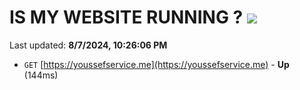 # IS MY WEBSITE RUNNING ? [![](https://img.shields.io/static/v1?label=Sponsor&message=%E2%9D%A4&logo=GitHub&color=%23fe8e86)](https://github.com/sponsors/Youssef-Lehmam)

Last updated: **8/7/2024, 10:26:06 PM**

- `GET` [https://youssefservice.me](https://youssefservice.me) - **Up** (144ms)
